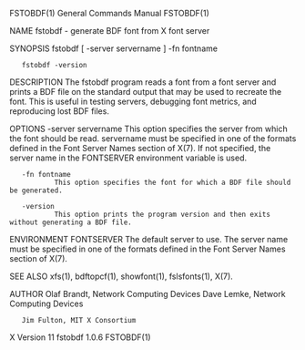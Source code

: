 FSTOBDF(1)                                                    General Commands Manual                                                   FSTOBDF(1)

NAME
       fstobdf - generate BDF font from X font server

SYNOPSIS
       fstobdf [ -server servername ] -fn fontname

       fstobdf -version

DESCRIPTION
       The  fstobdf  program  reads  a font from a font server and prints a BDF file on the standard output that may be used to recreate the font.
       This is useful in testing servers, debugging font metrics, and reproducing lost BDF files.

OPTIONS
       -server servername
               This option specifies the server from which the font should be read.  servername must be specified in one of the formats defined in
               the Font Server Names section of X(7).   If not specified, the server name in the FONTSERVER environment variable is used.

       -fn fontname
               This option specifies the font for which a BDF file should be generated.

       -version
               This option prints the program version and then exits without generating a BDF file.

ENVIRONMENT
       FONTSERVER
               The  default  server  to  use.  The server name must be specified in one of the formats defined in the Font Server Names section of
               X(7).

SEE ALSO
       xfs(1), bdftopcf(1), showfont(1), fslsfonts(1), X(7).

AUTHOR
       Olaf Brandt, Network Computing Devices
       Dave Lemke, Network Computing Devices

       Jim Fulton, MIT X Consortium

X Version 11                                                       fstobdf 1.0.6                                                        FSTOBDF(1)
